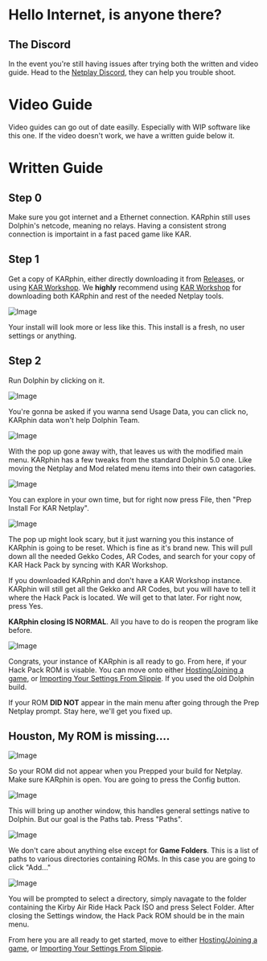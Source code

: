 # Hello Internet, is anyone there?

## The Discord

In the event you're still having issues after trying both the written and video guide. Head to the [Netplay Discord](http://discord.gg/p3rGrcr), they can help you trouble shoot.


# Video Guide

Video guides can go out of date easilly. Especially with WIP software like this one. If the video doesn't work, we have a written guide below it.

# Written Guide

## Step 0
Make sure you got internet and a Ethernet connection. KARphin still uses Dolphin's netcode, meaning no relays. Having a consistent strong connection is importaint in a fast paced game like KAR.

## Step 1
Get a copy of KARphin, either directly downloading it from [Releases](https://github.com/SeanMott/KARphin/releases), or using [KAR Workshop](). We <b> highly</b> recommend using [KAR Workshop]() for downloading both KARphin and rest of the needed Netplay tools.

![Image](../Images/NetplaySetup/NP_Step1_DirectoryExample.png)

Your install will look more or less like this. This install is a fresh, no user settings or anything.

## Step 2

Run Dolphin by clicking on it.

![Image](../Images/NetplaySetup/NP_Step2_KARphinBoot.png)

You're gonna be asked if you wanna send Usage Data, you can click no, KARphin data won't help Dolphin Team.

![Image](../Images/NetplaySetup/NP_Step2_KARphin_MainMenu.png)

With the pop up gone away with, that leaves us with the modified main menu. KARphin has a few tweaks from the standard Dolphin 5.0 one. Like moving the Netplay and Mod related menu items into their own catagories.

![Image](../Images/NetplaySetup/NP_Step2_PrepingKAR.png)

You can explore in your own time, but for right now press File, then "Prep Install For KAR Netplay".

![Image](../Images/NetplaySetup/NP_Step2_ScaryPopUp.png)

The pop up might look scary, but it just warning you this instance of KARphin is going to be reset. Which is fine as it's brand new. This will pull down all the needed Gekko Codes, AR Codes, and search for your copy of KAR Hack Pack by syncing with KAR Workshop.

If you downloaded KARphin and don't have a KAR Workshop instance. KARphin will still get all the Gekko and AR Codes, but you will have to tell it where the Hack Pack is located. We will get to that later. For right now, press Yes.

<b>KARphin closing IS NORMAL</b>. All you have to do is reopen the program like before.

![Image](../Images/NetplaySetup/NP_Step2_KARphinReady.png)

Congrats, your instance of KARphin is all ready to go. From here, if your Hack Pack ROM is visable. You can move onto either [Hosting/Joining a game](PlayingNetplay.md), or [Importing Your Settings From Slippie](https://github.com/SeanMott/KARphin/tree/master?tab=readme-ov-file#but-my-controller-settings). If you used the old Dolphin build.

If your ROM <b>DID NOT</b> appear in the main menu after going through the Prep Netplay prompt. Stay here, we'll get you fixed up.

## Houston, My ROM is missing....

![Image](../Images/NetplaySetup/NP_Step3_Config.png)

So your ROM did not appear when you Prepped your build for Netplay. Make sure KARphin is open. You are going to press the Config button.

![Image](../Images/NetplaySetup/NP_Step3_Settings.png)

This will bring up another window, this handles general settings native to Dolphin. But our goal is the Paths tab. Press "Paths".

![Image](../Images/NetplaySetup/NP_Step3_GameFolders.png)

We don't care about anything else except for <b>Game Folders</b>. This is a list of paths to various directories containing ROMs. In this case you are going to click "Add..."

![Image](../Images/NetplaySetup/NP_Step3_SelectADir.png)

You will be prompted to select a directory, simply navagate to the folder containing the Kirby Air Ride Hack Pack ISO and press Select Folder. After closing the Settings window, the Hack Pack ROM should be in the main menu.

From here you are all ready to get started, move to either [Hosting/Joining a game](PlayingNetplay.md), or [Importing Your Settings From Slippie](https://github.com/SeanMott/KARphin/tree/master?tab=readme-ov-file#but-my-controller-settings).
